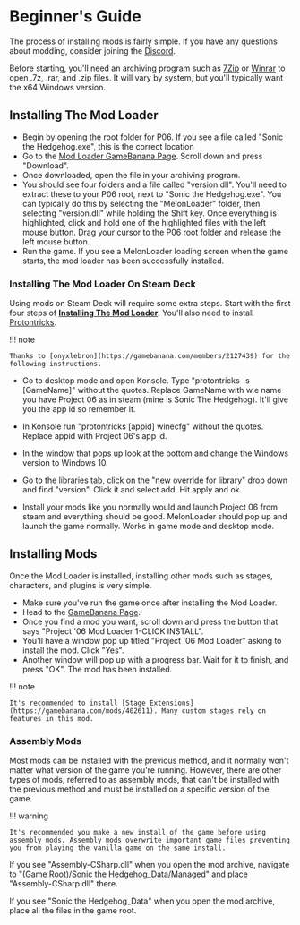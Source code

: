 # Beginner's Guide

The process of installing mods is fairly simple. If you have any questions about modding, consider joining the [Discord](https://discord.gg/JEgxpYe9wt).

Before starting, you'll need an archiving program such as [7Zip](https://www.7-zip.org/download.html) or [Winrar](https://www.rarlab.com/download.htm) to open .7z, .rar, and .zip files. It will vary by system, but you'll typically want the x64 Windows version.

## Installing The Mod Loader

* Begin by opening the root folder for P06. If you see a file called "Sonic the Hedgehog.exe", this is the correct location
* Go to the [Mod Loader GameBanana Page](https://gamebanana.com/tools/10474). Scroll down and press "Download".
* Once downloaded, open the file in your archiving program.
* You should see four folders and a file called "version.dll". You'll need to extract these to your P06 root, next to "Sonic the Hedgehog.exe". You can typically do this by selecting the "MelonLoader" folder, then selecting "version.dll" while holding the Shift key. Once everything is highlighted, click and hold one of the highlighted files with the left mouse button. Drag your cursor to the P06 root folder and release the left mouse button.
* Run the game. If you see a MelonLoader loading screen when the game starts, the mod loader has been successfully installed.

### Installing The Mod Loader On Steam Deck

Using mods on Steam Deck will require some extra steps. Start with the first four steps of __[Installing The Mod Loader]__. You'll also need to install [Protontricks](https://github.com/Matoking/protontricks). 

!!! note

    Thanks to [onyxlebron](https://gamebanana.com/members/2127439) for the following instructions.

* Go to desktop mode and open Konsole. Type "protontricks -s [GameName]" without the quotes. Replace GameName with w.e name you have Project 06 as in steam (mine is Sonic The Hedgehog). It'll give you the app id so remember it.

* In Konsole run "protontricks [appid] winecfg" without the quotes. Replace appid with Project 06's app id.

* In the window that pops up look at the bottom and change the Windows version to Windows 10.

* Go to the libraries tab, click on the "new override for library" drop down and find "version". Click it and select add. Hit apply and ok.

* Install your mods like you normally would and launch Project 06 from steam and everything should be good. MelonLoader should pop up and launch the game normally. Works in game mode and desktop mode.

## Installing Mods

Once the Mod Loader is installed, installing other mods such as stages, characters, and plugins is very simple.

* Make sure you've run the game once after installing the Mod Loader.
* Head to the [GameBanana Page](https://gamebanana.com/games/7579).
* Once you find a mod you want, scroll down and press the button that says "Project '06 Mod Loader  1-CLICK INSTALL".
* You'll have a window pop up titled "Project '06 Mod Loader" asking to install the mod. Click "Yes".
* Another window will pop up with a progress bar. Wait for it to finish, and press "OK". The mod has been installed.

!!! note

    It's recommended to install [Stage Extensions](https://gamebanana.com/mods/402611). Many custom stages rely on features in this mod.

### Assembly Mods

Most mods can be installed with the previous method, and it normally won't matter what version of the game you're running. However, there are other types of mods, referred to as assembly mods, that can't be installed with the previous method and must be installed on a specific version of the game. 

!!! warning

    It's recommended you make a new install of the game before using assembly mods. Assembly mods overwrite important game files preventing you from playing the vanilla game on the same install.

If you see "Assembly-CSharp.dll" when you open the mod archive, navigate to "(Game Root)/Sonic the Hedgehog_Data/Managed" and place "Assembly-CSharp.dll" there. 

If you see "Sonic the Hedgehog_Data" when you open the mod archive, place all the files in the game root.

[Installing The Mod Loader]: #installing-the-mod-loader